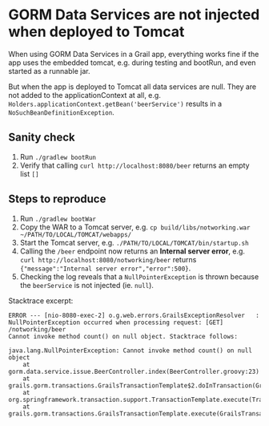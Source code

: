 # GORM Data Services are not injected when deployed to Tomcat

When using GORM Data Services in a Grail app, everything works fine if the app uses the embedded tomcat, e.g. during testing and bootRun, and even started as a runnable jar.

But when the app is deployed to Tomcat all data services are null.
They are not added to the applicationContext at all, e.g. `Holders.applicationContext.getBean('beerService')` results in a `NoSuchBeanDefinitionException`.


## Sanity check
1. Run `./gradlew bootRun`
2. Verify that calling `curl http://localhost:8080/beer` returns an empty list `[]`

## Steps to reproduce
1. Run `./gradlew bootWar`
2. Copy the WAR to a Tomcat server, e.g. `cp build/libs/notworking.war ~/PATH/TO/LOCAL/TOMCAT/webapps/`
3. Start the Tomcat server, e.g. `./PATH/TO/LOCAL/TOMCAT/bin/startup.sh`
4. Calling the `/beer` endpoint now returns an **Internal server error**, e.g. `curl http://localhost:8080/notworking/beer` returns `{"message":"Internal server error","error":500}`.
5. Checking the log reveals that a `NullPointerException` is thrown because the `beerService` is not injected (ie. `null`).


Stacktrace excerpt: 
```
ERROR --- [nio-8080-exec-2] o.g.web.errors.GrailsExceptionResolver   : NullPointerException occurred when processing request: [GET] /notworking/beer
Cannot invoke method count() on null object. Stacktrace follows:

java.lang.NullPointerException: Cannot invoke method count() on null object
	at gorm.data.service.issue.BeerController.index(BeerController.groovy:23)
	at grails.gorm.transactions.GrailsTransactionTemplate$2.doInTransaction(GrailsTransactionTemplate.groovy:94)
	at org.springframework.transaction.support.TransactionTemplate.execute(TransactionTemplate.java:140)
	at grails.gorm.transactions.GrailsTransactionTemplate.execute(GrailsTransactionTemplate.groovy:91)...
```
